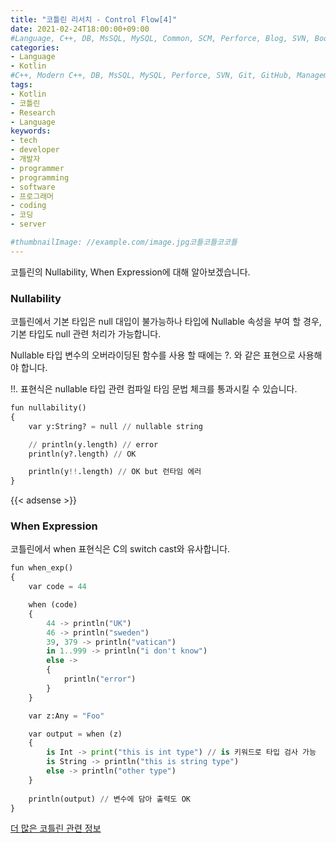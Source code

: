 ```yaml
---
title: "코틀린 리서치 - Control Flow[4]"
date: 2021-02-24T18:00:00+09:00
#Language, C++, DB, MsSQL, MySQL, Common, SCM, Perforce, Blog, SVN, Book, Study, VOCA, Kotlin
categories:
- Language
- Kotlin
#C++, Modern C++, DB, MsSQL, MySQL, Perforce, SVN, Git, GitHub, Management, Blog, Hugo, Architecture, Kotlin, Research
tags:
- Kotlin
- 코틀린
- Research
- Language
keywords:
- tech
- developer
- 개발자
- programmer
- programming
- software
- 프로그래머
- coding
- 코딩
- server

#thumbnailImage: //example.com/image.jpg코틀코틀코코틀
---
```


코틀린의 Nullability, When Expression에 대해 알아보겠습니다. 

<!--more-->

  

### Nullability

코틀린에서 기본 타입은 null 대입이 불가능하나 타입에 Nullable 속성을 부여 할 경우, 기본 타입도 null 관련 처리가 가능합니다.

Nullable 타입 변수의 오버라이딩된 함수를 사용 할 때에는 ?. 와 같은 표현으로 사용해야 합니다.

!!. 표현식은 nullable 타입 관련 컴파일 타임 문법 체크를 통과시킬 수 있습니다.

```python
fun nullability()
{
    var y:String? = null // nullable string

    // println(y.length) // error
    println(y?.length) // OK

    println(y!!.length) // OK but 런타임 에러
}
```

{{< adsense >}}

### When Expression

코틀린에서 when 표현식은 C의 switch cast와 유사합니다.

```python
fun when_exp()
{
    var code = 44

    when (code)
    {
        44 -> println("UK")
        46 -> println("sweden")
        39, 379 -> println("vatican")
        in 1..999 -> println("i don't know")
        else ->
        {
            println("error")
        }
    }

    var z:Any = "Foo"

    var output = when (z) 
    {
        is Int -> print("this is int type") // is 키워드로 타입 검사 가능
        is String -> println("this is string type")
        else -> println("other type")
    }
    
    println(output) // 변수에 담아 출력도 OK
}
```

  

[더 많은 코틀린 관련 정보](https://kotlinlang.org/docs/reference/)

